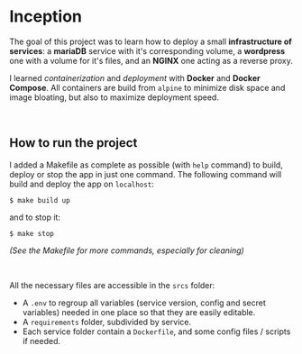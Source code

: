# Inception

The goal of this project was to learn how to deploy a small **infrastructure of services**: a **mariaDB** service with it's corresponding volume, a **wordpress** one with a volume for it's files, and an **NGINX** one acting as a reverse proxy.

I learned _containerization_ and _deployment_ with **Docker** and **Docker Compose**. All containers are build from `alpine` to minimize disk space and image bloating, but also to maximize deployment speed.

<br/>

## How to run the project

I added a Makefile as complete as possible (with `help` command) to build, deploy or stop the app in just one command. The following command will build and deploy the app on `localhost`:

```
$ make build up
```

and to stop it:

```
$ make stop
```

_(See the Makefile for more commands, especially for cleaning)_

<br/>

All the necessary files are accessible in the `srcs` folder:

- A `.env` to regroup all variables (service version, config and secret variables) needed in one place so that they are easily editable.
- A `requirements` folder, subdivided by service.
- Each service folder contain a `Dockerfile`, and some config files / scripts if needed.
